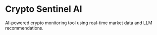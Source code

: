 # Crypto Sentinel AI 
AI-powered crypto monitoring tool using real-time market data and LLM recommendations. 
